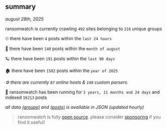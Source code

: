 
## summary
_august 28th, 2025_

ransomwatch is currently crawling `492` sites belonging to `216` unique groups

⏲ there have been `4` posts within the `last 24 hours`

🦈 there have been `140` posts within the `month of august`

🪐 there have been `191` posts within the `last 90 days`

🏚 there have been `1582` posts within the `year of 2025`

_⚙️ there are currently `87` online hosts & `140` custom parsers._

🦕 ransomwatch has been running for `3 years, 11 months and 24 days` and indexed `16213` posts

_all data  [(groups)](http://ransomwhat.telemetry.ltd/groups) and [(posts)](http://ransomwhat.telemetry.ltd/posts) is available in JSON (updated hourly)_

> ransomwatch is fully [open source](https://github.com/joshhighet/ransomwatch#ransomwatch--). please consider [sponsoring](https://github.com/sponsors/joshhighet) if you find it useful!
